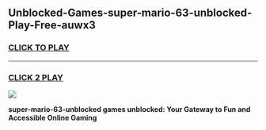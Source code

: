 
## Unblocked-Games-super-mario-63-unblocked-Play-Free-auwx3
<h3>
<a href="https://premium76.site?title=super-mario-63-unblocked&ref=23A">CLICK TO PLAY</a></h3>
<hr>

<h3>
<a href="https://premium76.site?title=super-mario-63-unblocked&ref=23A">CLICK 2 PLAY</a>
  
</h3>

<a href="https://premium76.site?title=super-mario-63-unblocked&ref=23A"><img src="https://clearcache.store/games.png"></a>


**super-mario-63-unblocked games unblocked: Your Gateway to Fun and Accessible Online Gaming**
